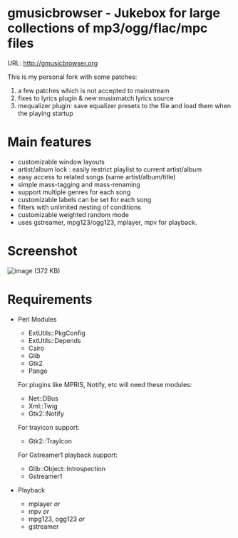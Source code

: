 gmusicbrowser - Jukebox for large collections of mp3/ogg/flac/mpc files
=======================================================================
URL: http://gmusicbrowser.org


This is my personal fork with some patches:

1) a few patches which is not accepted to mainstream
2) fixes to lyrics plugin & new musixmatch lyrics source
3) mequalizer plugin: save equalizer presets to the file and load them
when the playing startup


Main features
=============

- customizable window layouts
- artist/album lock : easily restrict playlist to current artist/album
- easy access to related songs (same artist/album/title)
- simple mass-tagging and mass-renaming
- support multiple genres for each song
- customizable labels can be set for each song
- filters with unlimited nesting of conditions
- customizable weighted random mode
- uses gstreamer, mpg123/ogg123, mplayer, mpv for playback.


Screenshot
==========
![image (372 KB)][scrshot img]


Requirements
============

- Perl Modules
    - ExtUtils::PkgConfig
    - ExtUtils::Depends
    - Cairo
    - Glib
    - Gtk2
    - Pango

    For plugins like MPRIS, Notify, etc will need these modules:
    - Net::DBus
    - Xml::Twig
    - Gtk2::Notify

    For trayicon support:
    - Gtk2::TrayIcon

    For Gstreamer1 playback support:
    - Glib::Object::Introspection
    - Gstreamer1

- Playback
    - mplayer           _or_
    - mpv               _or_
    - mpg123, ogg123    _or_
    - gstreamer


[scrshot img]:
https://raw.githubusercontent.com/chinarulezzz/gmusicbrowser-crz/master/scrshot.png
